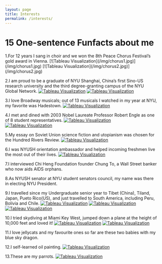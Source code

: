```yaml
---
layout: page
title: Interests
permalink: /interests/
---
```


<h1 id="project_overview">15 One-sentence Funfacts about me</h1>
1.For 12 years I sang in choir and we won the 8th Peace Chorus Festival’s gold award in Vienna.
[![Tableau Visualization](/img/chorus1.jpg)](/img/chorus1.jpg)
[![Tableau Visualization](/img/chorus2.jpg)](/img/chorus2.jpg)

2.I am proud to be a graduate of NYU Shanghai, China’s first Sino-US research university and the third degree-granting campus of the NYU Global Network.
[![Tableau Visualization](/img/graduate1.jpeg)](/img/graduate1.jpeg)
[![Tableau Visualization](/img/graduate2.jpeg)](/img/graduate2.jpeg)

3.I love Broadway musicals; out of 13 musicals I watched in my year at NYU, my favorite was Hadestown.
[![Tableau Visualization](/img/hadestown.jpg)](/img/hadestown.jpg)

4.I met and dined with 2003 Nobel Laureate Professor Robert Engle as one of 8 student representatives.
[![Tableau Visualization](/img/Engle1.jpeg)](/img/Engle1.jpeg)
[![Tableau Visualization](/img/Engle2.jpeg)](/img/Engle2.jpeg)

5.My essay on Soviet Union science fiction and utopianism was chosen for the Hundred Rivers Review.
[![Tableau Visualization](/img/hundredriver.png)](/img/hundredriver.png)

6.I was NYUSH orientation ambassador and helped incoming freshmen live the most out of their lives.
[![Tableau Visualization](/img/orientation.jpeg)](/img/orientation.jpeg)

7.I interviewed Chi Heng Foundation founder Chung To, a Wall Street banker who now aids AIDS orphans.

8.As NYUSH senator at NYU student senators council, my name was there in electing NYU President.

9.I travelled since my Undergraduate senior year to Tibet (China), Tiland, Japan, Pueto Rico(US), and just travelled to South America, including Peru, Bolivia and Chile.
[![Tableau Visualization](/img/tibet.jpeg)](/img/tibet.jpeg)
[![Tableau Visualization](/img/pueto.jpeg)](/img/pueto.jpeg)
[![Tableau Visualization](/img/peru.jpeg)](/img/peru.jpeg)

10.I tried skydiving at Miami Key West, jumped down a plane at the height of 10,000 feet and loved it!
[![Tableau Visualization](/img/skydive1.jpeg)](/img/skydive1.jpeg)
[![Tableau Visualization](/img/skydive2.jpeg)](/img/skydive2.jpeg)

11.I love jellycats and my favourite ones so far are these two babies with my blue sky dragon.


12.I self-learned oil painting.
[![Tableau Visualization](/img/oilpaint1.png)](/img/oilpaint1.png)

13.These are my parrots.
[![Tableau Visualization](/img/parrots.png)](/img/parrots.png)
